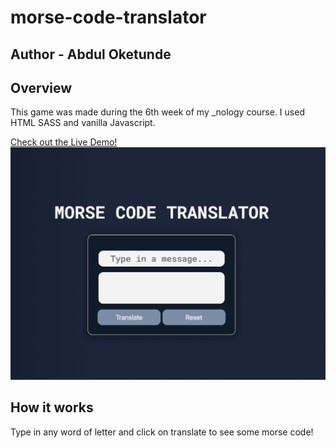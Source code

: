 # morse-code-translator
## Author - Abdul Oketunde

## Overview 
This game was made during the 6th week of my _nology course. 
I used HTML SASS and vanilla Javascript. 

[Check out the Live Demo!](https://ab-96.github.io/morse-code-translator/)
![Morse Code](assets/images/morse-code.png)


## How it works
Type in any word of letter and click on translate to see some morse code!


